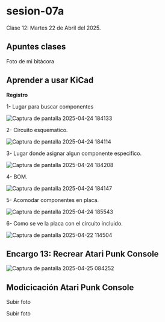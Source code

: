 # sesion-07a
Clase 12: Martes 22 de Abril del 2025.

## Apuntes clases 

Foto de mi bitácora

## Aprender a usar KiCad 

**Registro**

1- Lugar para buscar componentes

![Captura de pantalla 2025-04-24 184133](https://github.com/user-attachments/assets/42527e9c-872d-411c-96f8-3e5833c8086d)

2- Circuito esquematico.

![Captura de pantalla 2025-04-24 184114](https://github.com/user-attachments/assets/fab844fe-317b-460b-988b-8f5766a3122f)

3- Lugar donde asignar algun componente especifico.

![Captura de pantalla 2025-04-24 184208](https://github.com/user-attachments/assets/702ab496-69b9-4713-ae80-c6f6e93232a2)

4- BOM.

![Captura de pantalla 2025-04-24 184147](https://github.com/user-attachments/assets/bae51486-6138-4bad-85c2-e23763545bf1)

5- Acomodar componentes en placa.

![Captura de pantalla 2025-04-24 185543](https://github.com/user-attachments/assets/b0d48e2b-b156-4130-a95e-bd7a95bb479d)


6- Como se ve la placa con el circuito incluido.

![Captura de pantalla 2025-04-22 114504](https://github.com/user-attachments/assets/718d3af3-f490-4421-8cb9-8d18b53bf623)


## Encargo 13: Recrear Atari Punk Console

![Captura de pantalla 2025-04-25 084252](https://github.com/user-attachments/assets/de415c95-b6ba-4e79-bd7c-2c036ccc5114)

## Modicicación Atari Punk Console

Subir foto

Subir foto
